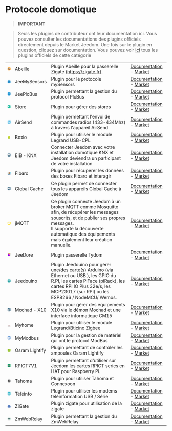 
# Protocole domotique


>**IMPORTANT**

>Seuls les plugins de contributeur ont leur documentation ici. Vous pouvez consulter les documentations des plugins officiels directement depuis le Market Jeedom. Une fois sur le plugin en question, cliquez sur documentation.
>Vous pouvez voir [ici](https://market.jeedom.com/index.php?v=d&p=market&type=plugin&categorie=automation+protocol) tous les plugins officiels de cette catégorie

| | | | |
|--- | --- | --- | ---|
|<img src="Abeille/Abeille_icon.png" class="pluginLogo" width="100" />|Abeille|Plugin Abeille pour la passerelle Zigate (https://zigate.fr).|[Documentation](http://kiwihc16.free.fr/) - [Market](https://market.jeedom.com/index.php?v=d&p=market_display&id=3219)|
|<img src="JeeMySensors/JeeMySensors_icon.png" class="pluginLogo" width="100" />|JeeMySensors|Plugin pour le protocole mySensors|[Documentation](https://totoff974.github.io/jeedom-JeeMySensors/#language#/) - [Market](https://market.jeedom.com/index.php?v=d&p=market_display&id=3822)|
|<img src="JeePlcBus/JeePlcBus_icon.png" class="pluginLogo" width="100" />|JeePlcBus|Plugin permettant la gestion du protocol PlcBus|[Documentation](https://totoff974.github.io/JeePlcBus/#language#/) - [Market](https://market.jeedom.com/index.php?v=d&p=market_display&id=2487)|
|<img src="Store/Store_icon.png" class="pluginLogo" width="100" />|Store|Plugin pour gérer des stores|[Documentation]() - [Market](https://market.jeedom.com/index.php?v=d&p=market_display&id=296)|
|<img src="airsend/airsend_icon.png" class="pluginLogo" width="100" />|AirSend|Plugin permettant l'envoi de commandes radios (433-434Mhz) à travers l'appareil AirSend|[Documentation](https://devmel.github.io/jeedom_airsend/#language#/) - [Market](https://market.jeedom.com/index.php?v=d&p=market_display&id=3611)|
|<img src="boxio/boxio_icon.png" class="pluginLogo" width="100" />|Boxio|Plugin pour utiliser le module Legrand USB-CPL|[Documentation](https://apages2.github.io/pluginjeedom-boxio/#language#/) - [Market](https://market.jeedom.com/index.php?v=d&p=market_display&id=1335)|
|<img src="eibd/eibd_icon.png" class="pluginLogo" width="100" />|EIB - KNX|Connecter Jeedom avec votre installation domotique KNX et Jeedom deviendra un participant de votre installation|[Documentation](http://mika-nt28.github.io/Documentations/eibd/#language#/) - [Market](https://market.jeedom.com/index.php?v=d&p=market_display&id=203)|
|<img src="fibaro/fibaro_icon.png" class="pluginLogo" width="100" />|Fibaro|Plugin pour récuperer les données des boxes Fibaro et interagir|[Documentation](https://rems02.github.io/fibaro/#language#/) - [Market](https://market.jeedom.com/index.php?v=d&p=market_display&id=3588)|
|<img src="globalcache/globalcache_icon.png" class="pluginLogo" width="100" />|Global Cache|Ce plugin permet de connecter tous les appareils Global Cache à Jeedom|[Documentation](https://mika-nt28.github.io/Documentations/globalcache/#language#/) - [Market](https://market.jeedom.com/index.php?v=d&p=market_display&id=2932)|
|<img src="jMQTT/jMQTT_icon.png" class="pluginLogo" width="100" />|jMQTT|Ce plugin connecte Jeedom à un broker MQTT comme Mosquitto afin, de récupérer les messages souscrits, et de publier ses propres messages.<br/>Il supporte la découverte automatique des équipements mais également leur création manuelle.|[Documentation](https://domotruc.github.io/jMQTT/#language#/) - [Market](https://market.jeedom.com/index.php?v=d&p=market_display&id=3166)|
|<img src="jeedore/jeedore_icon.png" class="pluginLogo" width="100" />|JeeDore|Plugin passerelle Tydom|[Documentation](https://github.com/rezolv-fr/jeedoredaemon-dotnet/blob/master/docs/index.md) - [Market](https://market.jeedom.com/index.php?v=d&p=market_display&id=3757)|
|<img src="jeedouino/jeedouino_icon.png" class="pluginLogo" width="100" />|Jeedouino|Plugin Jeedouino pour gérer une/des carte(s) Arduino (via Ethernet ou USB ), les GPIO du R.PI, les cartes PiFace (piRack), les cartes RPI IO Plus 32e/s, les MCP23017 (sur RPI) ou les ESP8266 / NodeMCU/ Wemos.|[Documentation](https://revlysj.github.io/jeedouino/#language#/index) - [Market](https://market.jeedom.com/index.php?v=d&p=market_display&id=2064)|
|<img src="mochad/mochad_icon.png" class="pluginLogo" width="100" />|Mochad - X10|Plugin pour gérer des équipements X10 via le démon Mochad et une interface informatique CM15|[Documentation](https://mika-nt28.github.io/Documentations/mochad/#language#/) - [Market](https://market.jeedom.com/index.php?v=d&p=market_display&id=359)|
|<img src="myhome/myhome_icon.png" class="pluginLogo" width="100" />|Myhome|Plugin pour utiliser le module Legrand/Bticino Zigbee|[Documentation](https://apages2.github.io/pluginjeedom-myhome/#language#/) - [Market](https://market.jeedom.com/index.php?v=d&p=market_display&id=2445)|
|<img src="mymodbus/mymodbus_icon.png" class="pluginLogo" width="100" />|MyModbus|Plugin pour la gestion de matériel qui ont le protocol ModBus|[Documentation](https://bebel27a.github.io/jeedom-mymobdus.github.io/#language#/) - [Market](https://market.jeedom.com/index.php?v=d&p=market_display&id=3858)|
|<img src="osramLightify/osramLightify_icon.png" class="pluginLogo" width="100" />|Osram Lightify|Plugin permettant de contrôler les ampoules Osram Lightify|[Documentation]() - [Market](https://market.jeedom.com/index.php?v=d&p=market_display&id=2811)|
|<img src="rpict/rpict_icon.png" class="pluginLogo" width="100" />|RPICT7V1|Plugin permettant d'utiliser sur Jeedom les cartes RPICT series en HAT pour Raspberry Pi.|[Documentation](https://tlierdotfr.github.io/jeedom-plugin-rpict/#language#/) - [Market](https://market.jeedom.com/index.php?v=d&p=market_display&id=3637)|
|<img src="tahoma/tahoma_icon.png" class="pluginLogo" width="100" />|Tahoma|Plugin pour utiliser Tahoma et Connexoon|[Documentation](https://github.com/redbug26/jeedom-tahoma/tree/master/doc/#language#/index.asciidoc) - [Market](https://market.jeedom.com/index.php?v=d&p=market_display&id=1719)|
|<img src="teleinfo/teleinfo_icon.png" class="pluginLogo" width="100" />|Téléinfo|Plugin pour utiliser les modems téléinformation USB / Série|[Documentation](https://NextDom.github.io/plugin-teleinfo/#language#/) - [Market](https://market.jeedom.com/index.php?v=d&p=market_display&id=260)|
|<img src="zigate/zigate_icon.png" class="pluginLogo" width="100" />|ZiGate|Plugin zigate pour utilisation de la zigate|[Documentation](https://jeedom-zigate.github.io/jeedom-plugin-zigate) - [Market](https://market.jeedom.com/index.php?v=d&p=market_display&id=3186)|
|<img src="zmwebrelay/zmwebrelay_icon.png" class="pluginLogo" width="100" />|ZmWebRelay|Plugin permettant la gestion du ZmWebRelay|[Documentation](https://jeedomsteph37.github.io/zmwebrelay/#language#/) - [Market](https://market.jeedom.com/index.php?v=d&p=market_display&id=3417)|
